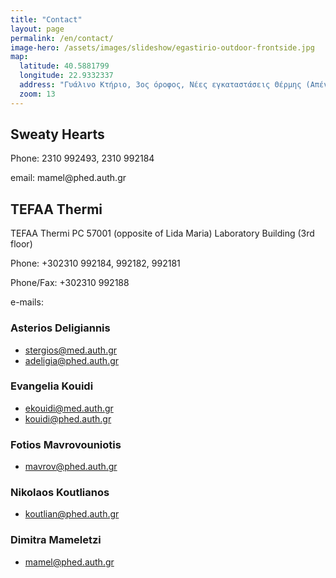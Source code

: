 ```yaml
---
title: "Contact"
layout: page
permalink: /en/contact/
image-hero: /assets/images/slideshow/egastirio-outdoor-frontside.jpg
map:
  latitude: 40.5881799
  longitude: 22.9332337
  address: "Γυάλινο Κτήριο, 3ος όροφος, Νέες εγκαταστάσεις Θέρμης (Απέναντι από οικισμό Λήδα Μαρία), TK. 570 01, Θέρμη"
  zoom: 13
---
```



<div class="wrapper" markdown="1">


<div class="bg-red text-white content mb-2" markdown="1">
<h2 class="border-white mb-2 text-white" markdown="1">
Sweaty Hearts
</h2>
<p class=" text-white" markdown="1">
Phone: 2310 992493, 2310 992184</p>
<p class=" text-white" markdown="1">
email: mamel@phed.auth.gr
</p>

</div>
</div>

<div class="wrapper" markdown="1">
<div class="content" markdown="1">

<h2 class=" mb-2" markdown="1">
TEFAA Thermi
</h2>
TEFAA Thermi PC 57001 (opposite of Lida Maria) Laboratory Building (3rd floor)

Phone: +302310 992184, 992182, 992181 

Phone/Fax: +302310 992188

e-mails: 

### Asterios Deligiannis
- stergios@med.auth.gr
- adeligia@phed.auth.gr

### Evangelia Kouidi
- ekouidi@med.auth.gr
- kouidi@phed.auth.gr

### Fotios Mavrovouniotis
- mavrov@phed.auth.gr

### Nikolaos Koutlianos
- koutlian@phed.auth.gr

### Dimitra Mameletzi
- mamel@phed.auth.gr

</div>
</div>